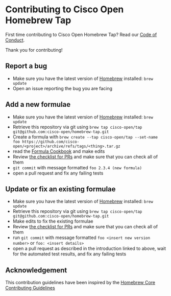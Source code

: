 # Contributing to Cisco Open Homebrew Tap

First time contributing to Cisco Open Homebrew Tap? Read our [Code of Conduct](./CODE_OF_CONDUCT.md).

Thank you for contributing!

## Report a bug

- Make sure you have the latest version of [Homebrew](https://brew.sh/) installed: `brew update`
- Open an issue reporting the bug you are facing

## Add a new formulae

- Make sure you have the latest version of [Homebrew](https://brew.sh/) installed: `brew update`
- Retrieve this repository via git using `brew tap cisco-open/tap git@github.com:cisco-open/homebrew-tap.git`
- Create a formula with `brew create --tap cisco-open/tap --set-name foo https://github.com/cisco-open/<project>/archive/refs/tags/<thing>.tar.gz`
- read the [Formula Cookbook](https://docs.brew.sh/Formula-Cookbook) and make edits
- Review [the checklist for PRs](https://github.com/cisco-open/homebrew-tap/blob/main/.github/PULL_REQUEST_TEMPLATE.md) and make sure that you can check all of them
- `git commit` with message formatted `foo 2.3.4 (new formula)`
- open a pull request and fix any failing tests

## Update or fix an existing formulae

- Make sure you have the latest version of [Homebrew](https://brew.sh/) installed: `brew update`
- Retrieve this repository via git using `brew tap cisco-open/tap git@github.com:cisco-open/homebrew-tap.git`
- Make edits to fix the existing formulae
- Review [the checklist for PRs](https://github.com/cisco-open/homebrew-tap/blob/main/.github/PULL_REQUEST_TEMPLATE.md) and make sure that you can check all of them
- run `git commit` with message formatted `foo <insert new version number>` or `foo: <insert details>`
- open a pull request as described in the introduction linked to above, wait for the automated test results, and fix any failing tests

## Acknowledgement

This contribution guidelines have been inspired by the [Homebrew Core Contributing Guidelines](https://github.com/Homebrew/homebrew-core/blob/master/CONTRIBUTING.md)

